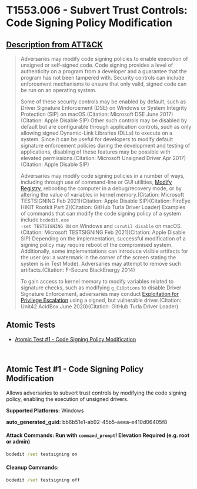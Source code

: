 # T1553.006 - Subvert Trust Controls: Code Signing Policy Modification
## [Description from ATT&CK](https://attack.mitre.org/techniques/T1553/006)
<blockquote>

Adversaries may modify code signing policies to enable execution of unsigned or self-signed code. Code signing provides a level of authenticity on a program from a developer and a guarantee that the program has not been tampered with. Security controls can include enforcement mechanisms to ensure that only valid, signed code can be run on an operating system. 

Some of these security controls may be enabled by default, such as Driver Signature Enforcement (DSE) on Windows or System Integrity Protection (SIP) on macOS.(Citation: Microsoft DSE June 2017)(Citation: Apple Disable SIP) Other such controls may be disabled by default but are configurable through application controls, such as only allowing signed Dynamic-Link Libraries (DLLs) to execute on a system. Since it can be useful for developers to modify default signature enforcement policies during the development and testing of applications, disabling of these features may be possible with elevated permissions.(Citation: Microsoft Unsigned Driver Apr 2017)(Citation: Apple Disable SIP)

Adversaries may modify code signing policies in a number of ways, including through use of command-line or GUI utilities, [Modify Registry](https://attack.mitre.org/techniques/T1112), rebooting the computer in a debug/recovery mode, or by altering the value of variables in kernel memory.(Citation: Microsoft TESTSIGNING Feb 2021)(Citation: Apple Disable SIP)(Citation: FireEye HIKIT Rootkit Part 2)(Citation: GitHub Turla Driver Loader) Examples of commands that can modify the code signing policy of a system include <code>bcdedit.exe -set TESTSIGNING ON</code> on Windows and <code>csrutil disable</code> on macOS.(Citation: Microsoft TESTSIGNING Feb 2021)(Citation: Apple Disable SIP) Depending on the implementation, successful modification of a signing policy may require reboot of the compromised system. Additionally, some implementations can introduce visible artifacts for the user (ex: a watermark in the corner of the screen stating the system is in Test Mode). Adversaries may attempt to remove such artifacts.(Citation: F-Secure BlackEnergy 2014)

To gain access to kernel memory to modify variables related to signature checks, such as modifying <code>g_CiOptions</code> to disable Driver Signature Enforcement, adversaries may conduct [Exploitation for Privilege Escalation](https://attack.mitre.org/techniques/T1068) using a signed, but vulnerable driver.(Citation: Unit42 AcidBox June 2020)(Citation: GitHub Turla Driver Loader)

</blockquote>

## Atomic Tests

- [Atomic Test #1 - Code Signing Policy Modification](#atomic-test-1---code-signing-policy-modification)


<br/>

## Atomic Test #1 - Code Signing Policy Modification
Allows adversaries to subvert trust controls by modifying the code signing policy, enabling the execution of unsigned drivers.

**Supported Platforms:** Windows


**auto_generated_guid:** bb6b51e1-ab92-45b5-aeea-e410d06405f8






#### Attack Commands: Run with `command_prompt`!  Elevation Required (e.g. root or admin) 


```cmd
bcdedit /set testsigning on
```

#### Cleanup Commands:
```cmd
bcdedit /set testsigning off
```





<br/>
